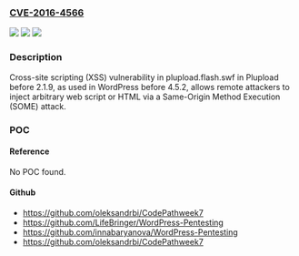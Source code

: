 ### [CVE-2016-4566](https://cve.mitre.org/cgi-bin/cvename.cgi?name=CVE-2016-4566)
![](https://img.shields.io/static/v1?label=Product&message=n%2Fa&color=blue)
![](https://img.shields.io/static/v1?label=Version&message=n%2Fa&color=blue)
![](https://img.shields.io/static/v1?label=Vulnerability&message=n%2Fa&color=brighgreen)

### Description

Cross-site scripting (XSS) vulnerability in plupload.flash.swf in Plupload before 2.1.9, as used in WordPress before 4.5.2, allows remote attackers to inject arbitrary web script or HTML via a Same-Origin Method Execution (SOME) attack.

### POC

#### Reference
No POC found.

#### Github
- https://github.com/oleksandrbi/CodePathweek7
- https://github.com/LifeBringer/WordPress-Pentesting
- https://github.com/innabaryanova/WordPress-Pentesting
- https://github.com/oleksandrbi/CodePathweek7

